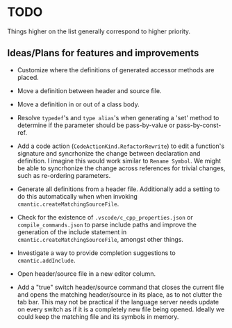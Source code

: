 # TODO

Things higher on the list generally correspond to higher priority.

## Ideas/Plans for features and improvements

- Customize where the definitions of generated accessor methods are placed.

- Move a definition between header and source file.

- Move a definition in or out of a class body.

- Resolve `typedef`'s and `type alias`'s when generating a 'set' method to determine if the parameter should be pass-by-value or pass-by-const-ref.

- Add a code action (`CodeActionKind.RefactorRewrite`) to edit a function's signature and syncrhonize the change between declaration and definition. I imagine this would work similar to `Rename Symbol`. We might be able to syncrhonize the change across references for trivial changes, such as re-ordering parameters.

- Generate all definitions from a header file. Additionally add a setting to do this automatically when when invoking `cmantic.createMatchingSourceFile`.

- Check for the existence of `.vscode/c_cpp_properties.json` or `compile_commands.json` to parse include paths and improve the generation of the include statement in `cmantic.createMatchingSourceFile`, amongst other things.

- Investigate a way to provide completion suggestions to `cmantic.addInclude`.

- Open header/source file in a new editor column.

- Add a "true" switch header/source command that closes the current file and opens the matching header/source in its place, as to not clutter the tab bar. This may not be practical if the language server needs update on every switch as if it is a completely new file being opened. Ideally we could keep the matching file and its symbols in memory.
